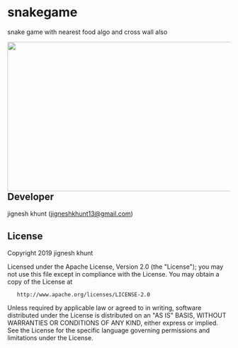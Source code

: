 # snakegame
snake game with nearest food algo and cross wall also

<img src="https://user-images.githubusercontent.com/20221469/58419285-cc7abb80-80a7-11e9-956d-c4fa22bed284.gif" align="left" height="338" width="600">
<br>
</br>

##  Developer
  jignesh khunt
  (jigneshkhunt13@gmail.com)
  
##  License

Copyright 2019 jignesh khunt

   Licensed under the Apache License, Version 2.0 (the "License");
   you may not use this file except in compliance with the License.
   You may obtain a copy of the License at

       http://www.apache.org/licenses/LICENSE-2.0

   Unless required by applicable law or agreed to in writing, software
   distributed under the License is distributed on an "AS IS" BASIS,
   WITHOUT WARRANTIES OR CONDITIONS OF ANY KIND, either express or implied.
   See the License for the specific language governing permissions and
   limitations under the License.
